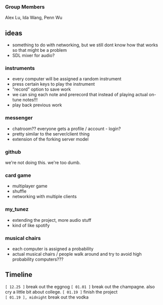 ### Group Members
Alex Lu, Ida Wang, Penn Wu

## ideas
- something to do with networking, but we still dont know how that works so that might be a problem
- SDL mixer for audio?

### instruments
- every computer will be assigned a random instrument
- press certain keys to play the instrument
- "record" option to save work
- we can sing each note and prerecord that instead of playing actual on-tune notes!!!
- play back previous work

### messenger
- chatroom?? everyone gets a profile / account - login?
- pretty similar to the server/client thing
- extension of the forking server model

### github
we're not doing this. we're too dumb.

### card game
- multiplayer game
- shuffle
- networking with multiple clients

### my_tunez
- extending the project, more audio stuff
- kind of like spotify

### musical chairs
- each computer is assigned a probability
- actual musical chairs / people walk around and try to avoid high probability computers??? 

## Timeline
`[ 12.25 ]` break out the eggnog
`[ 01.01 ]` break out the champagne. also cry a little bit about college.
`[ 01.19 ]` finish the project  
`[ 01.19 ], midnight` break out the vodka
